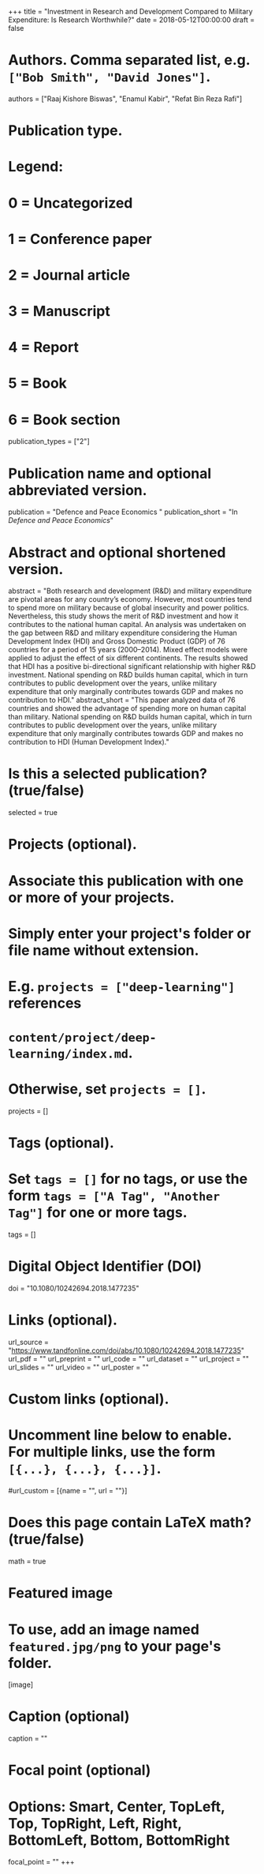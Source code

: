 +++
title = "Investment in Research and Development Compared to Military Expenditure: Is Research Worthwhile?"
date = 2018-05-12T00:00:00
draft = false

# Authors. Comma separated list, e.g. `["Bob Smith", "David Jones"]`.
authors = ["Raaj Kishore Biswas", "Enamul Kabir", "Refat Bin Reza Rafi"]

# Publication type.
# Legend:
# 0 = Uncategorized
# 1 = Conference paper
# 2 = Journal article
# 3 = Manuscript
# 4 = Report
# 5 = Book
# 6 = Book section
publication_types = ["2"]

# Publication name and optional abbreviated version.
publication = "Defence and Peace Economics "
publication_short = "In *Defence and Peace Economics*"

# Abstract and optional shortened version.
abstract = "Both research and development (R&D) and military expenditure are pivotal areas for any country’s economy. However, most countries tend to spend more on military because of global insecurity and power politics. Nevertheless, this study shows the merit of R&D investment and how it contributes to the national human capital. An analysis was undertaken on the gap between R&D and military expenditure considering the Human Development Index (HDI) and Gross Domestic Product (GDP) of 76 countries for a period of 15 years (2000–2014). Mixed effect models were applied to adjust the effect of six different continents. The results showed that HDI has a positive bi-directional significant relationship with higher R&D investment. National spending on R&D builds human capital, which in turn contributes to public development over the years, unlike military expenditure that only marginally contributes towards GDP and makes no contribution to HDI."
abstract_short = "This paper analyzed data of 76 countries and showed the advantage of spending more on human capital than military. National spending on R&D builds human capital, which in turn contributes to public development over the years, unlike military expenditure that only marginally contributes towards GDP and makes no contribution to HDI (Human Development Index)."

# Is this a selected publication? (true/false)
selected = true

# Projects (optional).
#   Associate this publication with one or more of your projects.
#   Simply enter your project's folder or file name without extension.
#   E.g. `projects = ["deep-learning"]` references 
#   `content/project/deep-learning/index.md`.
#   Otherwise, set `projects = []`.
projects = []

# Tags (optional).
#   Set `tags = []` for no tags, or use the form `tags = ["A Tag", "Another Tag"]` for one or more tags.
tags = []


# Digital Object Identifier (DOI)
doi = "10.1080/10242694.2018.1477235"

# Links (optional).
url_source = "https://www.tandfonline.com/doi/abs/10.1080/10242694.2018.1477235"
url_pdf = ""
url_preprint = ""
url_code = ""
url_dataset = ""
url_project = ""
url_slides = ""
url_video = ""
url_poster = ""


# Custom links (optional).
#   Uncomment line below to enable. For multiple links, use the form `[{...}, {...}, {...}]`.
#url_custom = [{name = "", url = ""}]


# Does this page contain LaTeX math? (true/false)
math = true

# Featured image
# To use, add an image named `featured.jpg/png` to your page's folder. 
[image]
  # Caption (optional)
  caption = ""

  # Focal point (optional)
  # Options: Smart, Center, TopLeft, Top, TopRight, Left, Right, BottomLeft, Bottom, BottomRight
  focal_point = ""
+++